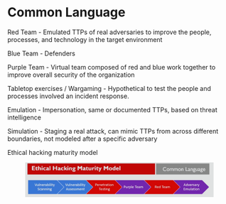 # Common Language

Red Team - Emulated TTPs of real adversaries to improve the people, processes, and technology in the target environment

Blue Team - Defenders

Purple Team - Virtual team composed of red and blue work together to improve overall security of the organization

Tabletop exercises / Wargaming - Hypothetical to test the people and processes involved an incident response.

Emulation - Impersonation, same or documented TTPs, based on threat intelligence

Simulation - Staging a real attack, can mimic TTPs from across different boundaries, not modeled after a specific adversary

Ethical hacking maturity model

<figure><img src="../../.gitbook/assets/image.png" alt=""><figcaption></figcaption></figure>

